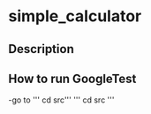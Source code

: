 # simple_calculator

## Description

## How to run GoogleTest
  -go to ''' cd src'''
  '''
  cd src
  '''
